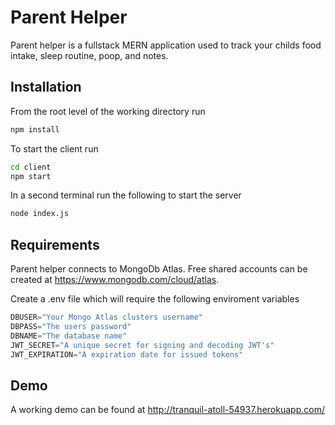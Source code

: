 # Parent Helper

Parent helper is a fullstack MERN application used to track your childs food intake, sleep routine, poop, and notes.

## Installation

From the root level of the working directory run

```bash
npm install
```
To start the client run
```bash
cd client
npm start
```
In a second terminal run the following to start the server
```bash
node index.js
```

## Requirements

Parent helper connects to MongoDb Atlas. Free shared accounts can be created at https://www.mongodb.com/cloud/atlas.

Create a .env file which will require the following enviroment variables
```javascript
DBUSER="Your Mongo Atlas clusters username"
DBPASS="The users password"
DBNAME="The database name"
JWT_SECRET="A unique secret for signing and decoding JWT's"
JWT_EXPIRATION="A expiration date for issued tokens"
```

## Demo
A working demo can be found at http://tranquil-atoll-54937.herokuapp.com/


